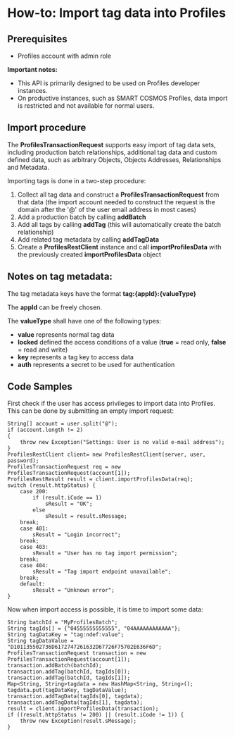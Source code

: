 # How-to: Import tag data into Profiles

## Prerequisites

 - Profiles account with admin role

**Important notes:**

 - This API is primarily designed to be used on Profiles developer instances.
 - On productive instances, such as SMART COSMOS Profiles, data import is restricted
   and not available for normal users.

## Import procedure

The **ProfilesTransactionRequest** supports easy import of tag data sets, including
production batch relationships, additional tag data and custom defined data, such as
arbitrary Objects, Objects Addresses, Relationships and Metadata.

Importing tags is done in a two-step procedure:

1. Collect all tag data and construct a **ProfilesTransactionRequest** from that data
   (the import account needed to construct the request is the domain after the '@' of
   the user email address in most cases)
2. Add a production batch by calling **addBatch**
3. Add all tags by calling **addTag** (this will automatically create the batch
   relationship)
4. Add related tag metadata by calling **addTagData**
5. Create a **ProfilesRestClient** instance and call **importProfilesData** with the
   previously created **importProfilesData** object

## Notes on tag metadata:

The tag metadata keys have the format **tag:{appId}:{valueType}**

The **appId** can be freely chosen.

The **valueType** shall have one of the following types:
 - **value** represents normal tag data
 - **locked** defined the access conditions of a value
   (**true** = read only, **false** = read and write)
 - **key** represents a tag key to access data
 - **auth** represents a secret to be used for authentication

## Code Samples

First check if the user has access privileges to import data into Profiles. This can
be done by submitting an empty import request:

    String[] account = user.split("@");
    if (account.length != 2)
    {
        throw new Exception("Settings: User is no valid e-mail address");
    }
    ProfilesRestClient client= new ProfilesRestClient(server, user, password);
    ProfilesTransactionRequest req = new ProfilesTransactionRequest(account[1]);
    ProfilesRestResult result = client.importProfilesData(req);
    switch (result.httpStatus) {
        case 200:
            if (result.iCode == 1)
                sResult = "OK";
            else
                sResult = result.sMessage;
        break;
        case 401:
            sResult = "Login incorrect";
        break;
        case 403:
            sResult = "User has no tag import permission";
        break;
        case 404:
            sResult = "Tag import endpoint unavailable";
        break;
        default:
            sResult = "Unknown error";
    }

Now when import access is possible, it is time to import some data:

    String batchId = "MyProfilesBatch";
    String tagIds[] = {"04555555555555", "04AAAAAAAAAAAA"};
    String tagDataKey = "tag:ndef:value";
    String tagDataValue = "D101135502736D6172747261632D67726F75702E636F6D";
    ProfilesTransactionRequest transaction = new ProfilesTransactionRequest(account[1]);
    transaction.addBatch(batchId);
    transaction.addTag(batchId, tagIds[0]);
    transaction.addTag(batchId, tagIds[1]);
    Map<String, String>tagdata = new HashMap<String, String>();
    tagdata.put(tagDataKey, tagDataValue);
    transaction.addTagData(tagIds[0], tagdata);
    transaction.addTagData(tagIds[1], tagdata);
    result = client.importProfilesData(transaction);
    if ((result.httpStatus != 200) || (result.iCode != 1)) {
        throw new Exception(result.sMessage);
    }
